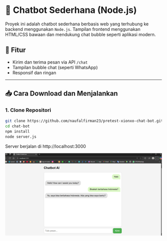 # 🤖 Chatbot Sederhana (Node.js)

Proyek ini adalah chatbot sederhana berbasis web yang terhubung ke backend menggunakan `Node.js`. Tampilan frontend menggunakan HTML/CSS bawaan dan mendukung chat bubble seperti aplikasi modern.

## 🚀 Fitur
- Kirim dan terima pesan via API `/chat`
- Tampilan bubble chat (seperti WhatsApp)
- Responsif dan ringan

---

## 📥 Cara Download dan Menjalankan

### 1. Clone Repositori

```bash
git clone https://github.com/naufalfirman23/pretest-xionxo-chat-bot.git
cd chat-bot
npm install
node server.js
```

Server berjalan di http://localhost:3000


![Preview Chatbot](ss.png)

